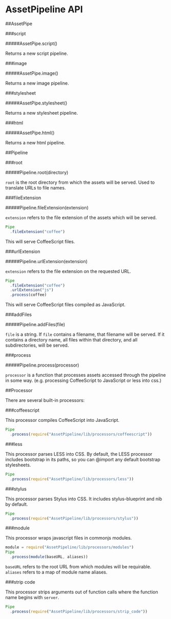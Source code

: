 AssetPipeline API
=================

##AssetPipe

###script

#####AssetPipe.script()

Returns a new script pipeline.

###image

#####AssetPipe.image()

Returns a new image pipeline.

###stylesheet

#####AssetPipe.stylesheet()

Returns a new stylesheet pipeline.

###html

#####AssetPipe.html()

Returns a new html pipeline.

##Pipeline

###root

#####Pipeline.root(directory)

`root` is the root directory from which the assets will be served. Used to translate URLs to file names.

###fileExtension

#####Pipeline.fileExtension(extension)

`extension` refers to the file extension of the assets which will be served.

```javascript
Pipe
  .fileExtension("coffee")
```
This will serve CoffeeScript files.

###urlExtension

#####Pipeline.urlExtension(extension)

`extension` refers to the file extension on the requested URL.

```javascript
Pipe
  .fileExtension("coffee")
  .urlExtension("js")
  .process(coffee)
```
This will serve CoffeeScript files compiled as JavaScript.

###addFiles

#####Pipeline.addFiles(file)

`file` is a string. If `file` contains a filename, that filename will be served. If it contains a directory name, all files within that directory, and all subdirectories, will be served.

###process

#####Pipeline.process(processor)

`processor` is a function that processes assets accessed through the pipeline in some way. (e.g. processing CoffeeScript to JavaScript or less into css.)

##Processor

There are several built-in processors:

###coffeescript

This processor compiles CoffeeScript into JavaScript.

```javascript
Pipe
  .process(require("AssetPipeline/lib/processors/coffeescript"))
```

###less

This processor parses LESS into CSS. By default, the LESS processor includes bootstrap in its paths, so you can @import any default bootstrap stylesheets.

```javascript
Pipe
  .process(require("AssetPipeline/lib/processors/less"))
```

###stylus

This processor parses Stylus into CSS. It includes stylus-blueprint and nib by default.

```javascript
Pipe
  .process(require("AssetPipeline/lib/processors/stylus"))
```

###module

This processor wraps javascript files in commonjs modules.

```javascript
module = require("AssetPipeline/lib/processors/modules")
Pipe
  .process(module(baseURL, aliases))
```

`baseURL` refers to the root URL from which modules will be requirable.
`aliases` refers to a map of module name aliases.

###strip code

This processor strips arguments out of function calls where the function name begins with `server`.

```javascript
Pipe
  .process(require("AssetPipeline/lib/processors/strip_code"))
```

